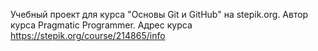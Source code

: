 Учебный проект для курса "Основы Git и GitHub" на stepik.org. 
Автор курса Pragmatic Programmer.
Адрес курса https://stepik.org/course/214865/info
